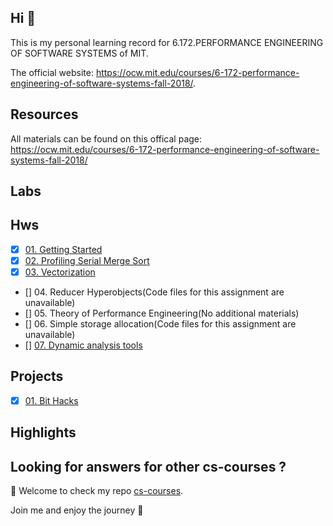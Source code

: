 ## Hi 👋

This is my personal learning record for 6.172.PERFORMANCE ENGINEERING OF SOFTWARE SYSTEMS of MIT. 




The official website: <https://ocw.mit.edu/courses/6-172-performance-engineering-of-software-systems-fall-2018/>.

## Resources
All materials can be found on this offical page: <https://ocw.mit.edu/courses/6-172-performance-engineering-of-software-systems-fall-2018/>

## Labs


## Hws

- [x] [01. Getting Started](./Hws/Hw01)
- [x] [02. Profiling Serial Merge Sort](./Hws/Hw02)
- [x] [03. Vectorization](./Hws/Hw03)
- [] 04. Reducer Hyperobjects(Code files for this assignment are unavailable)
- [] 05. Theory of Performance Engineering(No additional materials)
- [] 06. Simple storage allocation(Code files for this assignment are unavailable)
- [] [07. Dynamic analysis tools](./Hws/Hw07)



## Projects

- [x] [01. Bit Hacks](./Projs/MIT6_172F18-project1)

## Highlights


## Looking for answers for other cs-courses ?

:hugs: Welcome to check my repo [cs-courses](https://github.com/MartinLwx/cs-courses). 



Join me and enjoy the journey :rocket:


